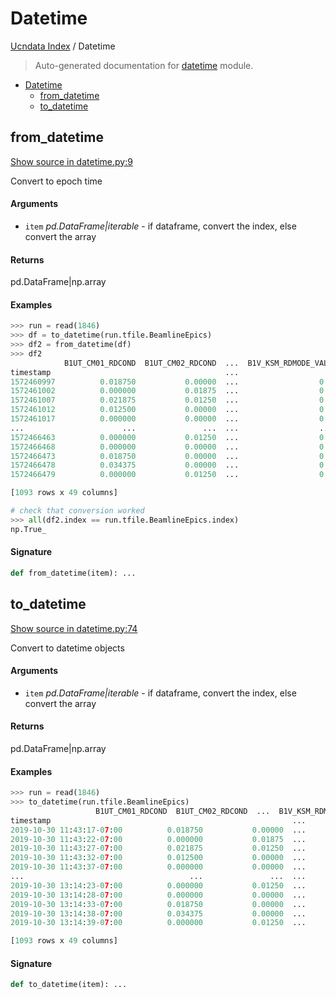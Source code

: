 # Datetime

[Ucndata Index](./README.md#ucndata-index) / Datetime

> Auto-generated documentation for [datetime](../../datetime.py) module.

- [Datetime](#datetime)
  - [from_datetime](#from_datetime)
  - [to_datetime](#to_datetime)

## from_datetime

[Show source in datetime.py:9](../../datetime.py#L9)

Convert to epoch time

#### Arguments

- `item` *pd.DataFrame|iterable* - if dataframe, convert the index, else convert the array

#### Returns

pd.DataFrame|np.array

#### Examples

```python
>>> run = read(1846)
>>> df = to_datetime(run.tfile.BeamlineEpics)
>>> df2 = from_datetime(df)
>>> df2
            B1UT_CM01_RDCOND  B1UT_CM02_RDCOND  ...  B1V_KSM_RDMODE_VAL1  B1_FOIL_ADJCUR
timestamp                                       ...
1572460997          0.018750           0.00000  ...                  0.0        0.000000
1572461002          0.000000           0.01875  ...                  0.0        2.151400
1572461007          0.021875           0.01250  ...                  0.0        2.151400
1572461012          0.012500           0.00000  ...                  0.0        2.151400
1572461017          0.000000           0.00000  ...                  0.0        2.151400
...                      ...               ...  ...                  ...             ...
1572466463          0.000000           0.01250  ...                  0.0       38.294899
1572466468          0.000000           0.00000  ...                  0.0       38.294899
1572466473          0.018750           0.00000  ...                  0.0       37.864700
1572466478          0.034375           0.00000  ...                  0.0       37.864700
1572466479          0.000000           0.01250  ...                  0.0       38.294899

[1093 rows x 49 columns]

# check that conversion worked
>>> all(df2.index == run.tfile.BeamlineEpics.index)
np.True_
```

#### Signature

```python
def from_datetime(item): ...
```



## to_datetime

[Show source in datetime.py:74](../../datetime.py#L74)

Convert to datetime objects

#### Arguments

- `item` *pd.DataFrame|iterable* - if dataframe, convert the index, else convert the array

#### Returns

pd.DataFrame|np.array

#### Examples

```python
>>> run = read(1846)
>>> to_datetime(run.tfile.BeamlineEpics)
                   B1UT_CM01_RDCOND  B1UT_CM02_RDCOND  ...  B1V_KSM_RDMODE_VAL1  B1_FOIL_ADJCUR
timestamp                                                      ...
2019-10-30 11:43:17-07:00          0.018750           0.00000  ...                  0.0        0.000000
2019-10-30 11:43:22-07:00          0.000000           0.01875  ...                  0.0        2.151400
2019-10-30 11:43:27-07:00          0.021875           0.01250  ...                  0.0        2.151400
2019-10-30 11:43:32-07:00          0.012500           0.00000  ...                  0.0        2.151400
2019-10-30 11:43:37-07:00          0.000000           0.00000  ...                  0.0        2.151400
...                                     ...               ...  ...                  ...             ...
2019-10-30 13:14:23-07:00          0.000000           0.01250  ...                  0.0       38.294899
2019-10-30 13:14:28-07:00          0.000000           0.00000  ...                  0.0       38.294899
2019-10-30 13:14:33-07:00          0.018750           0.00000  ...                  0.0       37.864700
2019-10-30 13:14:38-07:00          0.034375           0.00000  ...                  0.0       37.864700
2019-10-30 13:14:39-07:00          0.000000           0.01250  ...                  0.0       38.294899

[1093 rows x 49 columns]
```

#### Signature

```python
def to_datetime(item): ...
```